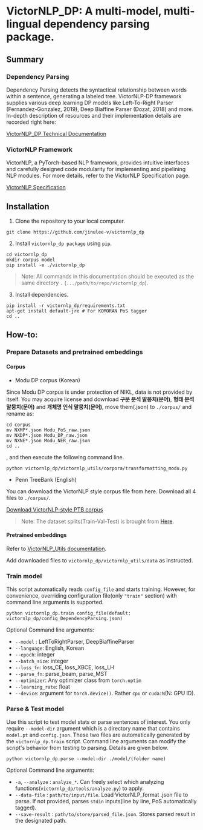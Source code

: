 # VictorNLP_DP: A multi-model, multi-lingual dependency parsing package.

## Summary

### Dependency Parsing

Dependency Parsing detects the syntactical relationship between words within a sentence, generating a labeled tree. VictorNLP-DP framework supplies various deep learning DP models like Left-To-Right Parser (Fernandez-Gonzalez, 2019), Deep Biaffine Parser (Dozat, 2018) and more. In-depth description of resources and their implementation details are recorded right here:

[VictorNLP_DP Technical Documentation](https://www.notion.so/jinulee/VictorNLP_DP-daa5e56b078647eaa6988a6797be0bd5)

### VictorNLP Framework

VictorNLP, a PyTorch-based NLP framework, provides intuitive interfaces and carefully designed code modularity for implementing and pipelining NLP modules. For more details, refer to the VictorNLP Specification page.

[VictorNLP Specification](https://www.notion.so/VictorNLP-Specification-e03ed18b4a034e3baa16f17793781a90)

## Installation

1. Clone the repository to your local computer.
```
git clone https://github.com/jinulee-v/victornlp_dp
```

2. Install `victornlp_dp package` using `pip`.
```
cd victornlp_dp
mkdir corpus model
pip install -e ./victornlp_dp
```

> Note: All commands in this documentation should be executed as the same directory `.` (`.../path/to/repo/victornlp_dp`).

3. Install dependencies.

```
pip install -r victornlp_dp/requirements.txt
apt-get install default-jre # For KOMORAN PoS tagger
cd ..
```

## How-to:

### Prepare Datasets and pretrained embeddings

#### Corpus

- Modu DP corpus (Korean)

Since Modu DP corpus is under protection of NIKL, data is not provided by itself. You may acquire license and download **구문 분석 말뭉치(문어)**, **형태 분석 말뭉치(문어)** and **개체명 인식 말뭉치(문어)**, move them(.json) to `./corpus/` and rename as:
```
cd corpus
mv NXMP*.json Modu_PoS_raw.json
mv NXDP*.json Modu_DP_raw.json
mv NXNE*.json Modu_NER_raw.json
cd ..
```
, and then execute the following command line.

```
python victornlp_dp/victornlp_utils/corpora/transformatting_modu.py 
```

- Penn TreeBank (English)

You can download the VictorNLP style corpus file from here. Download all 4 files to `./corpus/`.

[Download VictorNLP-style PTB corpus](https://drive.google.com/drive/folders/1GV4uaa95kIIx7mIins2Ld-sxdOwLR2xv?usp=sharing)

> Note: The dataset splits(Train-Val-Test) is brought from [Here](https://github.com/KhalilMrini/LAL-Parser).

#### Pretrained embeddings

Refer to [VictorNLP_Utils documentation](https://github.com/jinulee-v/victornlp_dp).

Add downloaded files to `victornlp_dp/victornlp_utils/data` as instructed.

### Train model

This script automatically reads `config_file` and starts training. However, for convenience, overriding configuration file(only `"train"` section) with command line arguments is supported.

```
python victornlp_dp.train config_file(default: victornlp_dp/config_DependencyParsing.json)
```
Optional Command line arguments:
- `--model` : LeftToRightParser, DeepBiaffineParser
- `--language`: English, Korean
- `--epoch`: integer
- `--batch_size`: integer
- `--loss_fn`: loss_CE, loss_XBCE, loss_LH
- `--parse_fn`: parse_beam, parse_MST
- `--optimizer`: Any optimizer class from `torch.optim`
- `--learning_rate`: float
- `--device`: argument for `torch.device()`. Rather `cpu` or `cuda:N`(N: GPU ID).

### Parse & Test model

Use this script to test model stats or parse sentences of interest. You only require `--model-dir` argument which is a directory name that contains `model.pt` and `config.json`. These two files are automatically generated by the `victornlp_dp.train` script. Command line arguments can modify the script's behavior from testing to parsing. Details are given below.

```
python victornlp_dp.parse --model-dir ./model/(folder name)
```

Optional Command line arguments:
- `-a`, `--analyze` : `analyze_*`. Can freely select which analyzing functions(`victornlp_dp/tools/analyze.py`) to apply. 
- `--data-file` : `path/to/input/file`. Load VictorNLP_format .json file to parse. If not provided, parses `stdin` inputs(line by line, PoS automatically tagged).
- `--save-result` : `path/to/store/parsed_file.json`. Stores parsed result in the designated path.